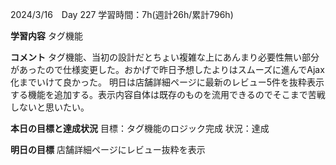 2024/3/16　Day 227
学習時間：7h(週計26h/累計796h)

**学習内容**
タグ機能

**コメント**
タグ機能、当初の設計だとちょい複雑な上にあんまり必要性無い部分があったので仕様変更した。おかげで昨日予想したよりはスムーズに進んでAjax化までいけて良かった。
明日は店舗詳細ページに最新のレビュー5件を抜粋表示する機能を追加する。表示内容自体は既存のものを流用できるのでそこまで苦戦しないと思いたい。

**本日の目標と達成状況**
目標：タグ機能のロジック完成
状況：達成

**明日の目標**
店舗詳細ページにレビュー抜粋を表示